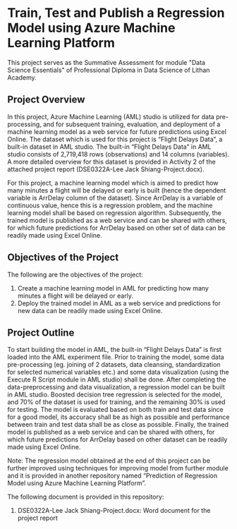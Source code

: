 # Train, Test and Publish a Regression Model using Azure Machine Learning Platform

This project serves as the Summative Assessment for module "Data Science Essentials" of Professional Diploma in Data Science of Lithan Academy.

## Project Overview

In this project, Azure Machine Learning (AML) studio is utilized for data pre-processing, and for subsequent training, evaluation, and deployment of a machine learning model as a web service for future predictions using Excel Online. The dataset which is used for this project is “Flight Delays Data”, a built-in dataset in AML studio. The built-in “Flight Delays Data” in AML studio consists of 2,719,418 rows (observations) and 14 columns (variables). A more detailed overview for this dataset is provided in Activity 2 of the attached project report (DSE0322A-Lee Jack Shiang-Project.docx).

For this project, a machine learning model which is aimed to predict how many minutes a flight will be delayed or early is built (hence the dependent variable is ArrDelay column of the dataset). Since ArrDelay is a variable of continuous value, hence this is a regression problem, and the machine learning model shall be based on regression algorithm. Subsequently, the trained model is published as a web service and can be shared with others, for which future predictions for ArrDelay based on other set of data can be readily made using Excel Online.

## Objectives of the Project
The following are the objectives of the project:
1.	Create a machine learning model in AML for predicting how many minutes a flight will be delayed or early.
2.	Deploy the trained model in AML as a web service and predictions for new data can be readily made using Excel Online.

## Project Outline
To start building the model in AML, the built-in “Flight Delays Data” is first loaded into the AML experiment file. Prior to training the model, some data pre-processing (eg. joining of 2 datasets, data cleansing, standardization for selected numerical variables etc.) and some data visualization (using the Execute R Script module in AML studio) shall be done.
After completing the data-preprocessing and data visualization, a regression model can be built in AML studio. Boosted decision tree regression is selected for the model, and 70% of the dataset is used for training, and the remaining 30% is used for testing. The model is evaluated based on both train and test data since for a good model, its accuracy shall be as high as possible and performance between train and test data shall be as close as possible. Finally, the trained model is published as a web service and can be shared with others, for which future predictions for ArrDelay based on other dataset can be readily made using Excel Online.

Note: The regression model obtained at the end of this project can be further improved using techniques for improving model from further module and it is provided in another repository named “Prediction of Regression Model using Azure Machine Learning Platform”.

The following document is provided in this repository:
  1. DSE0322A-Lee Jack Shiang-Project.docx: Word document for the project report
